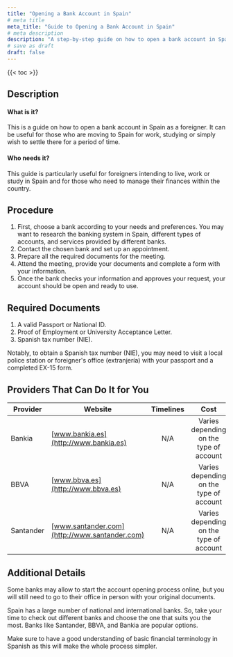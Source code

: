 ```yaml
---
title: "Opening a Bank Account in Spain"
# meta title
meta_title: "Guide to Opening a Bank Account in Spain"
# meta description
description: "A step-by-step guide on how to open a bank account in Spain for foreigners. Includes necessary procedures, documents, and services that can help."
# save as draft
draft: false
---
```


{{< toc >}}

## Description
#### What is it?
This is a guide on how to open a bank account in Spain as a foreigner. It can be useful for those who are moving to Spain for work, studying or simply wish to settle there for a period of time. 

#### Who needs it?
This guide is particularly useful for foreigners intending to live, work or study in Spain and for those who need to manage their finances within the country.

## Procedure
1. First, choose a bank according to your needs and preferences. You may want to research the banking system in Spain, different types of accounts, and services provided by different banks.
2. Contact the chosen bank and set up an appointment.
3. Prepare all the required documents for the meeting. 
4. Attend the meeting, provide your documents and complete a form with your information. 
5. Once the bank checks your information and approves your request, your account should be open and ready to use.

## Required Documents
1. A valid Passport or National ID.
2. Proof of Employment or University Acceptance Letter.
3. Spanish tax number (NIE).

Notably, to obtain a Spanish tax number (NIE), you may need to visit a local police station or foreigner's office (extranjería) with your passport and a completed EX-15 form. 

## Providers That Can Do It for You

| Provider        |     Website     |     Timelines    |       Cost      |
| --------------- | --------------- |  :-------------: | :-------------: |
| Bankia      |  [www.bankia.es](http://www.bankia.es)       |      N/A      |        Varies depending on the type of account        |
| BBVA | [www.bbva.es](http://www.bbva.es) | N/A | Varies depending on the type of account |
| Santander | [www.santander.com](http://www.santander.com) | N/A | Varies depending on the type of account |

## Additional Details
Some banks may allow to start the account opening process online, but you will still need to go to their office in person with your original documents. 

Spain has a large number of national and international banks. So, take your time to check out different banks and choose the one that suits you the most. Banks like Santander, BBVA, and Bankia are popular options. 

Make sure to have a good understanding of basic financial terminology in Spanish as this will make the whole process simpler.